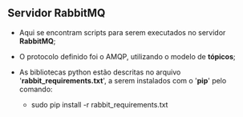 ## **Servidor RabbitMQ**

 - Aqui se encontram scripts para serem executados no servidor **RabbitMQ**;
   
 - O protocolo definido foi o AMQP, utilizando o modelo de **tópicos**;
 
 - As bibliotecas python estão descritas no arquivo
   '**rabbit_requirements.txt**', a serem instalados com o '**pip**' pelo comando:

    - sudo pip install -r rabbit_requirements.txt
